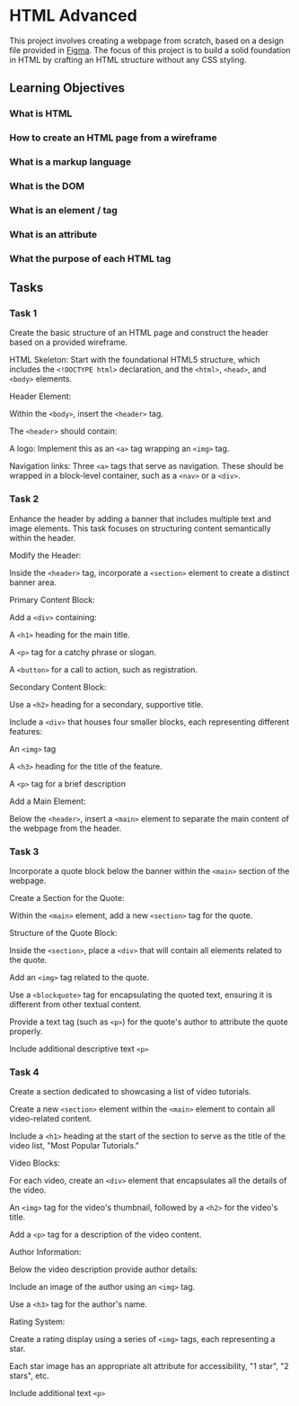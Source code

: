 # HTML Advanced

This project involves creating a webpage from scratch, based on a design file provided in [Figma](https://www.figma.com/file/XrEAsu1vQj5fhVaNG38d2W/Homepage?type=design&node-id=0-1&mode=design&t=odbpkpcMXB66kvTC-0). The focus of this project is to build a solid foundation in HTML by crafting an HTML structure without any CSS styling.


## Learning Objectives

### What is HTML

### How to create an HTML page from a wireframe

### What is a markup language

### What is the DOM

### What is an element / tag

### What is an attribute

### What the purpose of each HTML tag

## Tasks

### Task 1
Create the basic structure of an HTML page and construct the header based on a provided wireframe.

HTML Skeleton: Start with the foundational HTML5 structure, which includes the `<!DOCTYPE html>` declaration, and the `<html>`, `<head>`, and `<body>` elements.

Header Element:

Within the `<body>`, insert the `<header>` tag.

The `<header>` should contain:

A logo: Implement this as an `<a>` tag wrapping an `<img>` tag.

Navigation links: Three `<a>` tags that serve as navigation. These should be wrapped in a block-level container, such as a `<nav>` or a `<div>`.

### Task 2
Enhance the header by adding a banner that includes multiple text and image elements. This task focuses on structuring content semantically within the header.

Modify the Header:

Inside the `<header>` tag, incorporate a `<section>` element to create a distinct banner area.

Primary Content Block:

Add a `<div>` containing:

A `<h1>` heading for the main title.

A `<p>` tag for a catchy phrase or slogan.

A `<button>` for a call to action, such as registration.

Secondary Content Block:

Use a `<h2>` heading for a secondary, supportive title.

Include a `<div>` that houses four smaller blocks, each representing different features:

An `<img>` tag 

A `<h3>` heading for the title of the feature.

A `<p>` tag for a brief description

Add a Main Element:

Below the `<header>`, insert a `<main>` element to separate the main content of the webpage from the header.

### Task 3
Incorporate a quote block below the banner within the `<main>` section of the webpage. 

Create a Section for the Quote:

Within the `<main>` element, add a new `<section>` tag for the quote.

Structure of the Quote Block:

Inside the `<section>`, place a `<div>` that will contain all elements related to the quote.

Add an `<img>` tag related to the quote.

Use a `<blockquote>` tag for encapsulating the quoted text, ensuring it is different from other textual content.

Provide a text tag (such as `<p>`) for the quote's author to attribute the quote properly.

Include additional descriptive text `<p>`


### Task 4
Create a section dedicated to showcasing a list of video tutorials. 

Create a new `<section>` element within the `<main>` element to contain all video-related content.

Include a `<h1>` heading at the start of the section to serve as the title of the video list, "Most Popular Tutorials."

Video Blocks:

For each video, create an `<div>` element that encapsulates all the details of the video.

An `<img>` tag for the video's thumbnail, followed by a `<h2>` for the video's title.

Add a `<p>` tag for a description of the video content.

Author Information:

Below the video description provide author details:

Include an image of the author using an `<img>` tag.

Use a `<h3>` tag for the author's name.

Rating System:

Create a rating display using a series of `<img>` tags, each representing a star.

Each star image has an appropriate alt attribute for accessibility, "1 star", "2 stars", etc.

Include additional text `<p>`



















